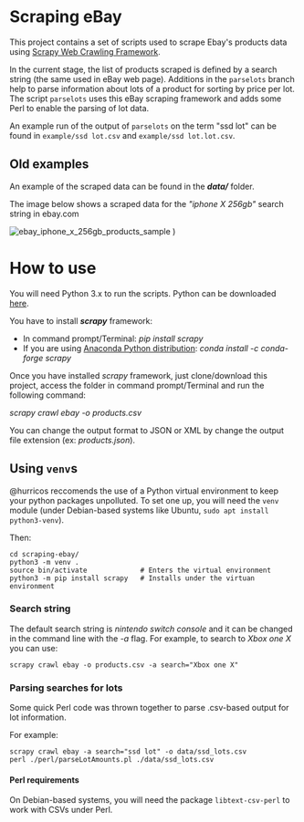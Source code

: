 # Scraping eBay

This project contains a set of scripts used to scrape Ebay's products data using [Scrapy Web Crawling Framework](https://scrapy.org/).
 
In the current stage, the list of products scraped is defined by a
search string (the same used in eBay web page). Additions in the
`parselots` branch help to parse information about lots of a product
for sorting by price per lot. The script `parselots` uses this eBay
scraping framework and adds some Perl to enable the parsing of lot data.

An example run of the output of `parselots` on the term "ssd lot" can
be found in `example/ssd lot.csv` and `example/ssd lot.lot.csv`.
## Old examples
An example of the scraped data can be found in the ***data/*** folder.

The image below shows a scraped data for the *"iphone X 256gb"* search string in ebay.com

![ebay_iphone_x_256gb_products_sample](https://user-images.githubusercontent.com/22003608/45721730-a6e3fc80-bb7f-11e8-8e8f-50103bf7c842.jpg)
)

# How to use

You will need Python 3.x to run the scripts.
Python can be downloaded [here](https://www.python.org/downloads/).

You have to install ***scrapy*** framework:
* In command prompt/Terminal: *pip install scrapy*
* If you are using [Anaconda Python distribution](https://anaconda.org/anaconda/python): *conda install -c conda-forge scrapy*

Once you have installed *scrapy* framework, just clone/download this project, access the folder in command prompt/Terminal and run the following command:

*scrapy crawl ebay -o products.csv*

You can change the output format to JSON or XML by change the output file extension (ex: *products.json*).

## Using `venv`s

@hurricos reccomends the use of a Python virtual environment to keep
your python packages unpolluted. To set one up, you will need the
`venv` module (under Debian-based systems like Ubuntu, `sudo apt
install python3-venv`).

Then:

    cd scraping-ebay/
    python3 -m venv .
    source bin/activate             # Enters the virtual environment
    python3 -m pip install scrapy   # Installs under the virtuan environment
    
### Search string

The default search string is *nintendo switch console* and it can be changed in the command line with the *-a* flag.
For example, to search to *Xbox one X* you can use:

`scrapy crawl ebay -o products.csv -a search="Xbox one X"`

### Parsing searches for lots

Some quick Perl code was thrown together to parse .csv-based output for lot information.

For example:

    scrapy crawl ebay -a search="ssd lot" -o data/ssd_lots.csv
    perl ./perl/parseLotAmounts.pl ./data/ssd_lots.csv
     
#### Perl requirements

On Debian-based systems, you will need the package `libtext-csv-perl`
to work with CSVs under Perl.
